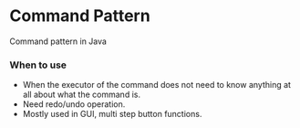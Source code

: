 # Command Pattern
Command pattern in Java


### When to use
 - When the executor of the command does not need to know anything at all about what the command is.
 - Need redo/undo operation.
 - Mostly used in GUI, multi step button functions.
 